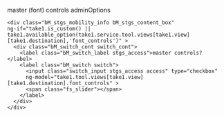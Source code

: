master (font) controls adminOptions

	<div class="bM_stgs_mobility_info bM_stgs_content_box"
	ng-if="take1.is_custom() || take1.available_option(take1.service.tool.views[take1.view][take1.destination],'font_controls')" >
	  <div class="bM_switch_cont switch_cont">
		<label class="bM_switch_label stgs_access">master controls? </label>
		<label class="bM_switch switch">
		  <input class="switch_input stgs_access access" type="checkbox"
		  ng-model="take1.tool.views[take1.view][take1.destination].font_controls" >
		  <span class="fs_slider"></span>
		</label>
	  </div>
	</div>